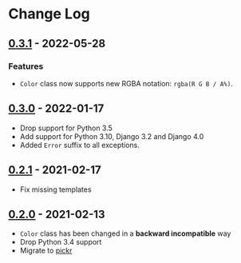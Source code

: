 # Change Log

## [0.3.1](https://github.com/dldevinc/django-spectrum/tree/v0.3.1) - 2022-05-28
### Features
- `Color` class now supports new RGBA notation: `rgba(R G B / A%)`.

## [0.3.0](https://github.com/dldevinc/django-spectrum/tree/v0.3.0) - 2022-01-17
- Drop support for Python 3.5
- Add support for Python 3.10, Django 3.2 and Django 4.0
- Added `Error` suffix to all exceptions.

## [0.2.1](https://github.com/dldevinc/django-spectrum/tree/v0.2.1) - 2021-02-17
- Fix missing templates

## [0.2.0](https://github.com/dldevinc/django-spectrum/tree/v0.2.0) - 2021-02-13
- `Color` class has been changed in a **backward incompatible** way
- Drop Python 3.4 support
- Migrate to [pickr](https://github.com/Simonwep/pickr)
